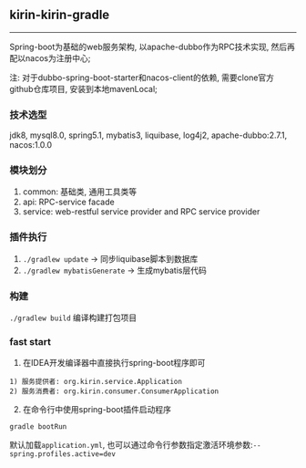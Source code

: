 ## kirin-kirin-gradle
----
Spring-boot为基础的web服务架构, 以apache-dubbo作为RPC技术实现, 然后再配以nacos为注册中心;

注: 对于dubbo-spring-boot-starter和nacos-client的依赖, 需要clone官方github仓库项目, 安装到本地mavenLocal;


### 技术选型
jdk8, mysql8.0, spring5.1, mybatis3, liquibase, log4j2, apache-dubbo:2.7.1, nacos:1.0.0

### 模块划分

1. common: 基础类, 通用工具类等
2. api: RPC-service facade
3. service: web-restful service provider and RPC service provider
 

### 插件执行

1. `./gradlew update` -> 同步liquibase脚本到数据库
2. `./gradlew mybatisGenerate` -> 生成mybatis层代码

### 构建

`./gradlew build`  编译构建打包项目

### fast start
1. 在IDEA开发编译器中直接执行spring-boot程序即可
  
  ```
  1) 服务提供者: org.kirin.service.Application
  2) 服务消费者: org.kirin.consumer.ConsumerApplication
  ```

2. 在命令行中使用spring-boot插件启动程序
  
  ```
  gradle bootRun
  ```

默认加载`application.yml`, 也可以通过命令行参数指定激活环境参数:`--spring.profiles.active=dev`
